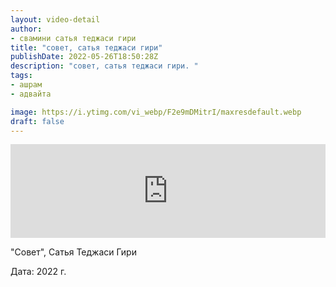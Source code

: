 ```yaml
---
layout: video-detail
author:
- свамини сатья теджаси гири
title: "совет, сатья теджаси гири"
publishDate: 2022-05-26T18:50:28Z
description: "совет, сатья теджаси гири. "
tags: 
- ашрам
- адвайта

image: https://i.ytimg.com/vi_webp/F2e9mDMitrI/maxresdefault.webp
draft: false
---
```


<iframe width="100%" src="https://www.youtube.com/embed/F2e9mDMitrI" frameborder="0" allowfullscreen=""></iframe> 

 "Совет", Сатья Теджаси Гири

 Дата: 2022 г.

  

 